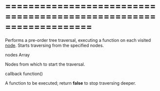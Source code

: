 ===================================================================
===================================================================

<!--shortDescription-->
Performs a pre-order tree traversal, executing a function on each visited [node](/Documentation/ApiReference/UI_Widgets/dxTreeList/Node/). Starts traversing from the specified nodes.
<!--/shortDescription-->

<!--paramName1-->nodes<!--/paramName1-->
<!--paramType1-->Array<dxTreeListNode><!--/paramType1-->
<!--paramDescription1-->
Nodes from which to start the traversal.
<!--/paramDescription1-->

<!--paramName2-->callback<!--/paramName2-->
<!--paramType2-->function()<!--/paramType2-->
<!--paramDescription2-->
A function to be executed; return **false** to stop traversing deeper.
<!--/paramDescription2-->

<!--fullDescription-->

<!--/fullDescription-->
